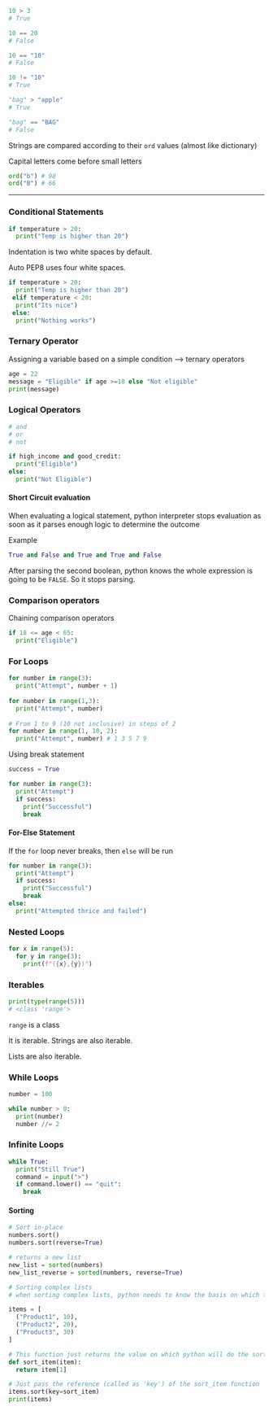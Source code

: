 ```python
10 > 3
# True

10 == 20
# False

10 == "10"
# False

10 != "10"
# True
```

```python
"bag" > "apple"
# True

"bag" == "BAG"
# False
```

Strings are compared according to their `ord` values (almost like dictionary)

Capital letters come before small letters

```python
ord("b") # 98
ord("B") # 66
```

---

### Conditional Statements

```python
if temperature > 20:
  print("Temp is higher than 20")
```

Indentation is two white spaces by default.

Auto PEP8 uses four white spaces.

```python
if temperature > 20:
  print("Temp is higher than 20")
 elif temperature < 20:
  print("Its nice")
 else:
  print("Nothing works")
```

### Ternary Operator

Assigning a variable based on a simple condition --> ternary operators

```python
age = 22
message = "Eligible" if age >=18 else "Not eligible"
print(message)
```

### Logical Operators

```python
# and
# or
# not

if high_income and good_credit:
  print("Eligible")
else:
  print("Not Eligible")
```

#### Short Circuit evaluation

When evaluating a logical statement, python interpreter stops evaluation as soon as it parses enough logic to determine the outcome

Example

```python
True and False and True and True and False
```

After parsing the second boolean, python knows the whole expression is going to be `FALSE`. So it stops parsing.

### Comparison operators

Chaining comparison operators

```python
if 18 <= age < 65:
  print("Eligible")
```

### For Loops

```python
for number in range(3):
  print("Attempt", number + 1)
  
for number in range(1,3):
  print("Attempt", number)
  
# From 1 to 9 (10 not inclusive) in steps of 2
for number in range(1, 10, 2):
  print("Attempt", number) # 1 3 5 7 9
```

Using break statement

```python
success = True

for number in range(3):
  print("Attempt")
  if success:
    print("Successful")
    break
```

#### For-Else Statement

If the `for` loop never breaks, then `else` will be run

```python
for number in range(3):
  print("Attempt")
  if success:
    print("Successful")
    break
else:
  print("Attempted thrice and failed")
```

### Nested Loops

```python
for x in range(5):
  for y in range(3):
    print(f"({x},{y})")
```

### Iterables

```python
print(type(range(5)))
# <class 'range'>
```

`range` is a class

It is iterable. Strings are also iterable.

Lists are also iterable.

### While Loops

```python
number = 100

while number > 0:
  print(number)
  number //= 2
```

### Infinite Loops

```python
while True:
  print("Still True")
  command = input(">")
  if command.lower() == "quit":
    break
```

#### Sorting

```python
# Sort in-place
numbers.sort()
numbers.sort(reverse=True)

# returns a new list
new_list = sorted(numbers)
new_list_reverse = sorted(numbers, reverse=True)
```

```python
# Sorting complex lists
# when sorting complex lists, python needs to know the basis on which to sort lists

items = [
  ("Product1", 10),
  ("Product2", 20),
  ("Product3", 30)
]

# This function just returns the value on which python will do the sorting
def sort_item(item):
  return item[1]

# Just pass the reference (called as 'key') of the sort_item function
items.sort(key=sort_item)
print(items)
```

